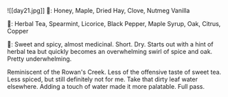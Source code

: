 ![[day21.jpg]]
👃: Honey, Maple, Dried Hay, Clove, Nutmeg Vanilla

👅: Herbal Tea, Spearmint, Licorice, Black Pepper, Maple Syrup, Oak, Citrus, Copper

🏁: Sweet and spicy, almost medicinal.  Short.  Dry.  Starts out with a hint of herbal tea but quickly becomes an overwhelming swirl of spice and oak.  Pretty underwhelming.

Reminiscent of the Rowan's Creek.  Less of the offensive taste of sweet tea.  Less spiced, but still definitely not for me.  Take that dirty leaf water elsewhere.  Adding a touch of water made it more palatable.  Full pass.